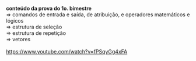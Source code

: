 <b>conteúdo da prova do 1o. bimestre </b><br/>
	=> comandos de entrada e saída, de atribuição, e operadores matemáticos e lógicos<br/>
	=> estrutura de seleção<br/>
	=> estrutura de repetição<br/>
	=> vetores<br/>
	<br/>
	https://www.youtube.com/watch?v=fPSqyGg4xFA
